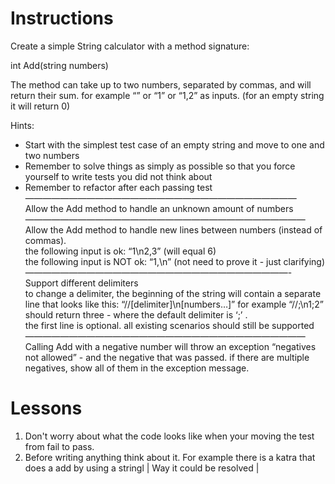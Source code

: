# Instructions

Create a simple String calculator with a method signature:

int Add(string numbers)

The method can take up to two numbers, separated by commas, and will 
return their sum. for example “” or “1” or “1,2” as inputs.
(for an empty string it will return 0)

Hints:
- Start with the simplest test case of an empty string and move to one and two numbers
- Remember to solve things as simply as possible so that you force yourself to write tests you did not think about
- Remember to refactor after each passing test
  ———————————————————————————————<br>
  Allow the Add method to handle an unknown amount of numbers
  ————————————————————————————————<br>
  Allow the Add method to handle new lines between numbers (instead of commas).<br>
  the following input is ok: “1\n2,3” (will equal 6)<br>
  the following input is NOT ok: “1,\n” (not need to prove it - just clarifying)<br>
  ——————————————————————————————-<br>
  Support different delimiters<br>
  to change a delimiter, the beginning of the string will contain a separate line that looks like this: “//[delimiter]\n[numbers…]” for example “//;\n1;2” should return three - where the default delimiter is ‘;’ .<br>
  the first line is optional. all existing scenarios should still be supported
  ————————————————————————————————<br>
  Calling Add with a negative number will throw an exception “negatives not allowed” - and the negative that was passed.
  if there are multiple negatives, show all of them in the exception message.

# Lessons 

1. Don't worry about what the code looks like when your moving the test from fail to pass.  
2. Before writing anything think about it.  For example there is a katra that does a add by using a stringl
| Way it could be resolved | 